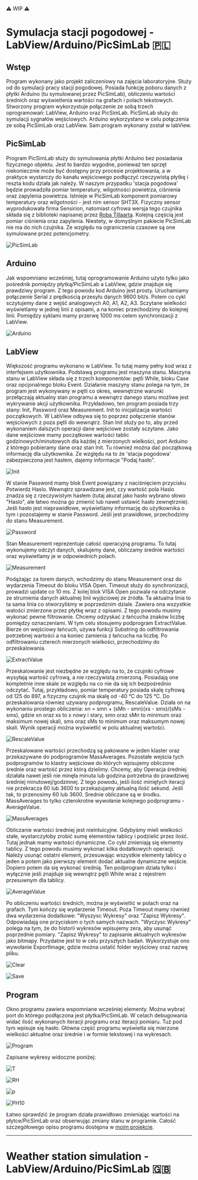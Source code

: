 ⚠️ WIP ⚠️
# Symulacja stacji pogodowej - LabView/Arduino/PicSimLab 🇵🇱
## Wstęp
Program wykonany jako projekt zaliczeniowy na zajęcia laboratoryjne. Służy od do symulacji pracy stacji pogodowej. Posiada funkcję poboru danych z płytki Arduino (tu symulowanej przez PicSimLab), obliczeniu wartości średnich oraz wyświetlenia wartości na grafach i polach tekstowych. Stworzony program wykorzystuje połączenie ze sobą trzech oprogramowań: LabView, Arduino oraz PicSimLab. PicSimLab służy do symulacji sygnałów wejściowych. Arduino wykorzystano w celu połączenia ze sobą PicSimLab oraz LabView. Sam program wykonany został w labView.
## PicSimLab
Program PicSimLab służy do symulowania płytki Arduino bez posiadania fizycznego objektu. Jest to bardzo wygodne, ponieważ ten sprzęt niekoniecznie może być dostępny przy procesie projektowania, a w praktyce wystarczy do kanału wejściowego podłączyć rzeczywistą płytkę i reszta kodu działa jak należy. W naszym przypadku 'stacja pogodowa' będzie prowadziła pomiar temperatury, wilgotności powietrza, ciśnienia oraz zapylenia powietrza. Istnieje w PicSimLab komponent pomiarowy temperatury oraz wilgotności - jest nim sensor SHT3X. Fizyczny sensor wyprodukowała firma Sensirion, natomiast cyfrowa wersja tego czujnika składa się z biblioteki napisanej przez [Roba Tillaarta](https://github.com/RobTillaart/SHT31). Kolejną częścią jest pomiar ciśnienia oraz zapylenia. Niestety, w domyślnym pakiecie PicSimLab nie ma do nich czujnika. Ze względu na ograniczenia czasowe są one symulowane przez potencjometry.

![PicSimLab](https://github.com/Kacper-Hoffman/Weather-Station/blob/main/picsimlab.png)

## Arduino
Jak wspomniano wcześniej, tutaj oprogramowanie Arduino użyto tylko jako pośrednik pomiędzy płytką/PicSimLab a LabView, gdzie znajduje się prawdziwy program. Z tego powodu kod Arduino jest prosty. Uruchamiamy połączenie Serial z prędkością przesyłu danych 9600 bit/s. Potem co cykl sczytujemy dane z wejść analogowych A0, A1, A2, A3. Sczytane wielkości wyświetlamy w jednej linii z opisami, a na koniec przechodzimy do kolejnej linii. Pomiędzy syklami mamy przerwę 1000 ms celem synchronizacji z LabView.

![Arduino](https://github.com/Kacper-Hoffman/Weather-Station/blob/main/arduino.png)

## LabView
Większość programu wykonano w LabView. To tutaj mamy pełny kod wraz z interfejsem użytkownika. Podstawą programu jest maszyna stanu. Maszyna stanu w LabView składa się z trzech komponentów: pętli While, bloku Case oraz opcjonalnego bloku Event. Działanie maszyny stanu polega na tym, że program jest wykonywany w pętli co okres, wewnętrzne warunki przełączają aktualny stan programu a wewnątrz danego stanu możliwe jest wykrywanie akcji użytkownika. Przykładowo, ten program posiada trzy stany: Init, Password oraz Measurement. Init to inicjalizacja wartości początkowych. W LabView odbywa się to poprzez połączenie stanów wejściowych z poza pętli do wewnątrz. Stan Init służy po to, aby przed wykonaniem dalszych operacji dane wejściowe zostały sczytane. Jako dane wejściowe mamy początkowe wartości tablic godzinowych/minutowych dla każdej z mierzonych wielkości, port Arduino z którego pobieramy dane oraz stan Init. Tu również można dać początkową informację dla użytkownika. Ze względu na to że 'stacja pogodowa' zabezpieczona jest hasłem, dajemy informacje "Podaj hasło".

![Init](https://github.com/Kacper-Hoffman/Weather-Station/blob/main/init.png)

W stanie Password mamy blok Event powiązany z naciśnięciem przycisku Potwierdz Haslo. Wewnątrz sprawdzane jest, czy wartość pola Haslo znadza się z rzeczywistym hasłem (tutaj akurat jako hasło wybrano słowo "Haslo", ale łatwo można go zmienić lub nawet ustawić hasło zewnętrznie). Jeśli hasło jest nieprawidłowe, wyświetlamy informację do użytkownika o tym i pozostajemy w stanie Password. Jeśli jest prawidłowe, przechodzimy do stanu Measurement.

![Password](https://github.com/Kacper-Hoffman/Weather-Station/blob/main/password.png)

Stan Measurement reprezentuje całość operacyjną programu. To tutaj wykonujemy odczyt danych, skalujemy dane, obliczamy średnie wartości oraz wyświetlamy je w odpowiednich polach.

![Measurement](https://github.com/Kacper-Hoffman/Weather-Station/blob/main/measurement.png)

Podążając za torem danych, wchodzimy do stanu Measurement oraz do wydarzenia Timeout do bloku VISA Open. Timeout służy do synchronizacji, prowadzi update co 10 ms. Z kolej blok VISA Open pozwala na odczytanie ze strumienia danych aktualnej linii wyjściowej ze źródła. Ta aktualna linia to ta sama linia co stworzyliśmy w poprzedznim dziale. Zawiera ona wszystkie watości zmierzone przez płytkę wraz z opisami. Z tego powodu musimy wykonać pewne filtrowanie. Chcemy odzyskać z łańcucha znaków liczbę pomiędzy oznaczeniami. W tym celu stosujemy podprogram ExtractValue. Bierze on wejściowy łańcuch, używa funkcji Substring do odfiltrowania potrzebnej wartości a na koniec zamienia z łańcucha na liczbę. Po odfiltrowaniu czterech mierzonych wielkości, przechodzimy do przeskalowania.

![ExtractValue](https://github.com/Kacper-Hoffman/Weather-Station/blob/main/extract.png)

Przeskalowanie jest niezbędne ze względu na to, że czujniki cyfrowe wysyłają wartość cyfrową, a nie rzeczywistą zmierzoną. Posiadają one kompletnie inne skale ze względu na co nie da się ich bezpośrednio odczytać. Tutaj, przykładowo, pomiar temperatury posiada skalę cyfrową od 125 do 897, a fizyczny czujnik ma skalę od -40 °C do 125 °C. Do przeskalowania równiez używany podprogramu, RescaleValue. Działa on na wykonaniu prostego obliczenia: xn = smn + (sMn - smn)(xs - sms)/(sMs - sms), gdzie xn oraz xs to x nowy i stary, smn oraz sMn to minimum oraz maksimum nowej skali, sms oraz sMs to minimum oraz maksumym nowej skali. Wynik operacji można wyświetlić w polu aktualnej wartości.

![RescaleValue](https://github.com/Kacper-Hoffman/Weather-Station/blob/main/rescale.png)

Przeskalowane wartości przechodzą są pakowane w jeden klaster oraz przekazywane do podprogramów MassAverages. Pozostałe wejścia tych podprogramów to klastry wejściowe do których wpisujemy obliczone średnie oraz wartość przez którą dzielimy. Chcemy, aby Operacja średniej działała nawet jeśli nie minęła minuta lub godzina potrzebna do prawdziwej średniej minutowej/godzinnej. Z tego powodu, jeśli ilość miniętych iteracji nie przekracza 60 lub 3600 to przekazujamy aktualną ilość sekund. Jeśli tak, to przenosimy 60 lub 3600. Srednie obliczane są w środku. MassAverages to tylko czterokrotne wywołanie kolejnego podprogramu - AverageValue.

![MassAverages](https://github.com/Kacper-Hoffman/Weather-Station/blob/main/mass.png)

Obliczanie wartości średniej jest nieintuicyjne. Gdybyśmy mieli wielkości stałe, wystarczyłoby zrobić sumę elementów tablicy i podzielić przez ilość. Tutaj jednak mamy wartości dynamiczne. Co cykl zmieniają się elementy tablicy. Z tego powodu musimy wykonać kilka dodatkowych operacji. Należy usunąć ostatni element, przesuwając wszystkie elementy tablicy o jeden a potem jako pierwszy element dodać aktualne dynamiczne wejście. Dopiero potem da się wykonać średnią. Ten podprogram działa tylko i wyłącznie jeśli znajduje się wewnątrz pętli While wraz z rejestrem przesuwnym dla tablicy.

![AverageValue](https://github.com/Kacper-Hoffman/Weather-Station/blob/main/average.png)

Po obliczeniu wartości średnich, można je wyświetlić w polach oraz na grafach. Tym kończy się wydarzenie Timeout. Poza Timeout mamy również dwa wydarzenia dodatkowe: "Wyszysc Wykresy" oraz "Zapisz Wykresy". Odpowiadają one przyciskom o tych samych nazwach. "Wyczysc Wykresy" polega na tym, że do historii wykresów wpisujemy zera, aby usunąć poprzednie pomiary. "Zapisz Wykresy" to zapisanie aktualnych wykresów jako bitmapy. Przydatne jest to w celu przyszłych badań. Wykorzystuje ono wywołanie ExportImage, gdzie można ustalić folder wyjściowy oraz nazwę pliku.

![Clear](https://github.com/Kacper-Hoffman/Weather-Station/blob/main/clear.png)

![Save](https://github.com/Kacper-Hoffman/Weather-Station/blob/main/save.png)

## Program
Okno programu zawiera wspomniane wcześniej elementy. Można wybrać port do którego podłączona jest płytka/PicSimLab. W celach debugowania widać ilość wykonanych iteracji programu oraz iteracji pomiaru. Tuż pod tym wpisuje się hasło. Główna część programu wyświetla się mierzone wielkości aktualne oraz średnie i w formie tekstowej i na wykresach.

![Program](https://github.com/Kacper-Hoffman/Weather-Station/blob/main/working.png)

Zapisane wykresy widoczne poniżej:

![T](https://raw.githubusercontent.com/Kacper-Hoffman/Weather-Station/main/T.bmp)

![RH](https://raw.githubusercontent.com/Kacper-Hoffman/Weather-Station/main/RH.bmp)

![p](https://raw.githubusercontent.com/Kacper-Hoffman/Weather-Station/main/p.bmp)

![PH10](https://raw.githubusercontent.com/Kacper-Hoffman/Weather-Station/main/PH10.bmp)

Łatwo sprawdzić że program działa prawidłowo zmieniając wartości na płytce/PicSimLab oraz obserwując zmiany stanu w programie. Całość szczegółowego opisu programu dostępna w [moim projekcie](https://github.com/Kacper-Hoffman/Weather-Station/blob/main/Kacper%20Hoffman%20-%20Projekt%202.pdf).

---
# Weather station simulation - LabView/Arduino/PicSimLab 🇬🇧
